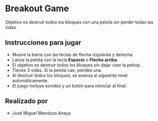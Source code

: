 
# Breakout Game
Objetivo es destruir todos los bloques con una pelota sin perder todas las vidas.

## Instrucciones para jugar

- Mueve la barra con las teclas de flecha izquierda y derecha.
- Lanza la pelota con la tecla **Espacio** o **Flecha arriba**.
- El objetivo es destruir todos los bloques sin dejar caer la pelota.
- Tienes 3 vidas. Si la pelota cae, pierdes una.
- Al destruir todos los bloques, se avanza al siguiente nivel automáticamente.
- El juego incluye sonidos y un botón para reiniciar al final.

## Realizado por 

- José Miguel Mendoza Anaya
